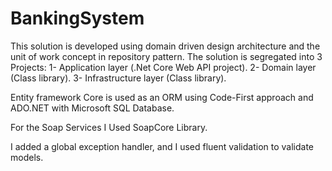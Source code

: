 # BankingSystem

This solution is developed using domain driven design architecture and the unit of work concept in repository pattern. 
The solution is segregated into 3 Projects:
1- Application layer (.Net Core Web API project). 
2- Domain layer (Class library). 
3- Infrastructure layer (Class library). 

Entity framework Core is used as an ORM using Code-First approach and ADO.NET with Microsoft SQL Database.

For the Soap Services I Used SoapCore Library.


I added a global exception handler, and I used fluent validation to validate models.  
